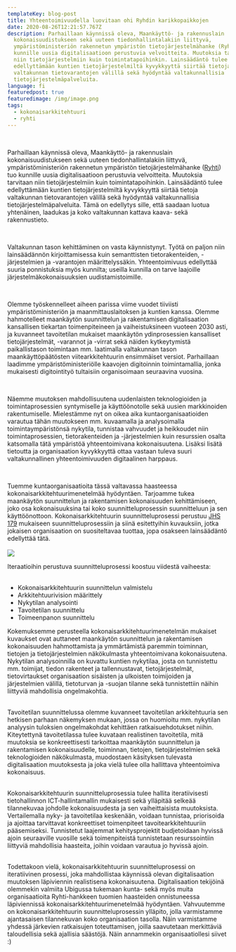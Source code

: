 ```yaml
---
templateKey: blog-post
title: Yhteentoimivuudella luovitaan ohi Ryhdin karikkopaikkojen
date: 2020-08-26T12:21:57.767Z
description: Parhaillaan käynnissä oleva, Maankäyttö- ja rakennuslain
  kokonaisuudistukseen sekä uuteen tiedonhallintalakiin liittyvä,
  ympäristöministeriön rakennetun ympäristön tietojärjestelmähanke (Ryhti) tuo
  kunnille uusia digitalisaatioon perustuvia velvoitteita. Muutoksia tarvitaan
  niin tietojärjestelmiin kuin toimintatapoihinkin. Lainsäädäntö tulee
  edellyttämään kuntien tietojärjestelmiltä kyvykkyyttä siirtää tietoja
  valtakunnan tietovarantojen välillä sekä hyödyntää valtakunnallisia
  tietojärjestelmäpalveluita.
language: fi
featuredpost: true
featuredimage: /img/image.png
tags:
  - kokonaisarkkitehtuuri
  - ryhti
---
```

<br>

Parhaillaan käynnissä oleva, Maankäyttö- ja rakennuslain kokonaisuudistukseen sekä uuteen tiedonhallintalakiin liittyvä, ympäristöministeriön rakennetun ympäristön tietojärjestelmähanke ([Ryhti](https://www.ym.fi/fi-FI/Maankaytto_ja_rakentaminen/Ohjelmat_ja_strategiat/Rakennetun_ympariston_tietojarjestelma)) tuo kunnille uusia digitalisaatioon perustuvia velvoitteita. Muutoksia tarvitaan niin tietojärjestelmiin kuin toimintatapoihinkin. Lainsäädäntö tulee edellyttämään kuntien tietojärjestelmiltä kyvykkyyttä siirtää tietoja valtakunnan tietovarantojen välillä sekä hyödyntää valtakunnallisia tietojärjestelmäpalveluita. Tämä on edellytys sille, että saadaan luotua yhtenäinen, laadukas ja koko valtakunnan kattava kaava- sekä rakennustieto.

<br>

Valtakunnan tason kehittäminen on vasta käynnistynyt. Työtä on paljon niin lainsäädännön kirjoittamisessa kuin semanttisten tietorakenteiden, -järjestelmien ja -varantojen määrittelyssäkin. Yhteentoimivuus edellyttää suuria ponnistuksia myös kunnilta; useilla kunnilla on tarve laajoille järjestelmäkokonaisuuksien uudistamistoimille.

<br>

Olemme työskennelleet aiheen parissa viime vuodet tiiviisti ympäristöministeriön ja maanmittauslaitoksen ja kuntien kanssa. Olemme hahmotelleet maankäytön suunnittelun ja rakentamisen digitalisaation kansallisen tiekartan toimenpiteineen ja vaiheistuksineen vuoteen 2030 asti, ja kuvanneet tavoitetilan mukaiset maankäytön ydinprosessien kansalliset tietojärjestelmät, -varannot ja -virrat sekä näiden kytkeytymistä paikallistason toimintaan mm. laatimalla valtakunnan tason maankäyttöpäätösten viitearkkitehtuurin ensimmäiset versiot. Parhaillaan laadimme ympäristöministeriölle kaavojen digitoinnin toimintamallia, jonka mukaisesti digitointityö tultaisiin organisoimaan seuraavina vuosina.

<br>

Näemme muutoksen mahdollisuutena uudenlaisten teknologioiden ja toimintaprosessien syntymiselle ja käyttöönotolle sekä uusien markkinoiden rakentumiselle. Mielestämme nyt on oikea aika kuntaorganisaatioiden varautua tähän muutokseen mm. kuvaamalla ja analysoimalla toimintaympäristönsä nykytila, tunnistaa vahvuudet ja heikkoudet niin toimintaprosessien, tietorakenteiden ja -järjestelmien kuin resurssien osalta katsomalla tätä ympäristöä yhteentoimivana kokonaisuutena. Lisäksi lisätä tietoutta ja organisaation kyvykkyyttä ottaa vastaan tuleva suuri valtakunnallinen yhteentoimivuuden digitaalinen harppaus.

<br>

Tuemme kuntaorganisaatioita tässä valtavassa haasteessa kokonaisarkkitehtuurimenetelmää hyödyntäen. Tarjoamme tukea maankäytön suunnittelun ja rakentamisen kokonaisuuden kehittämiseen, joko osa kokonaisuuksina tai koko suunnitteluprosessin suunnitteluun ja sen käyttöönottoon. Kokonaisarkkitehtuurin suunnitteluprosessi perustuu [JHS 179](http://www.jhs-suositukset.fi/suomi/jhs179) mukaiseen suunnitteluprosessiin ja siinä esitettyihin kuvauksiin, jotka jokaisen organisaation on suositeltavaa tuottaa, jopa osakseen lainsäädäntö edellyttää tätä.<br><br>![](https://lh6.googleusercontent.com/LDpjIZKL1ZSdBcYA7xKboaB2HN33JE8BnFY_gMX8WjQ5-RnQSSb_2wS2G6G4DxlWeRW_JDmS3ZvlCPylBGxwMdUrdTlhteUTlMbM-UpRASbhY8DIpA-zFDyuO0t27mBmwya5sPiW)

Iteraatioihin perustuva suunnitteluprosessi koostuu viidestä vaiheesta:<br><br>

* Kokonaisarkkitehtuurin suunnittelun valmistelu
* Arkkitehtuurivision määrittely
* Nykytilan analysointi
* Tavoitetilan suunnittelu
* Toimeenpanon suunnittelu

Kokemuksemme perusteella kokonaisarkkitehtuurimenetelmän mukaiset kuvaukset ovat auttaneet maankäytön suunnittelun ja rakentamisen kokonaisuuden hahmottamista ja ymmärtämistä paremmin toiminnan, tietojen ja tietojärjestelmien näkökulmasta yhteentoimivana kokonaisuutena. Nykytilan analysoinnilla on kuvattu kuntien nykytilaa, josta on tunnistettu mm. toimijat, tiedon rakenteet ja tallennustavat, tietojärjestelmät, tietovirtaukset organisaation sisäisten ja ulkoisten toimijoiden ja järjestelmien välillä, tietoturvan ja -suojan tilanne sekä tunnistettiin näihin liittyviä mahdollisia ongelmakohtia.<br><br>

Tavoitetilan suunnittelussa olemme kuvanneet tavoitetilan arkkitehtuuria sen hetkisen parhaan näkemyksen mukaan, jossa on huomioitu mm. nykytilan analyysin tuloksien ongelmakohdat kehittäen ratkaisuehdotukset niihin. Kiteytettynä tavoitetilassa tulee kuvataan realistinen tavoitetila, mitä muutoksia se konkreettisesti tarkoittaa maankäytön suunnittelun ja rakentamisen kokonaisuudelle, toiminnan, tietojen, tietojärjestelmien sekä teknologioiden näkökulmasta, muodostaen käsityksen tulevasta digitalisaation muutoksesta ja joka vielä tulee olla hallittava yhteentoimiva kokonaisuus.<br><br>

Kokonaisarkkitehtuurin suunnitteluprosessia tulee hallita iteratiivisesti tietohallinnon ICT-hallintamallin mukaisesti sekä ylläpitää selkeää tilannekuvaa johdolle kokonaisuudesta ja sen vaiheittaisista muutoksista. Vertailemalla nyky- ja tavoitetilaa keskenään, voidaan tunnistaa, priorisoida ja ajoittaa tarvittavat konkreettiset toimenpiteet tavoitearkkitehtuuriin pääsemiseksi. Tunnistetut laajemmat kehitysprojektit budjetoidaan hyvissä ajoin seuraaville vuosille sekä toimenpiteistä tunnistetaan resurssointiin liittyviä mahdollisia haasteita, joihin voidaan varautua jo hyvissä ajoin.<br><br>

Todettakoon vielä, kokonaisarkkitehtuurin suunnitteluprosessi on iteratiivinen prosessi, joka mahdollistaa käynnissä olevan digitalisaation muutoksen läpiviennin realistisena kokonaisuutena. Digitalisaation tekijöinä olemmekin valmiita Ubigussa tukemaan kunta- sekä myös muita organisaatioita Ryhti-hankkeen tuomien haasteiden onnistuneessa läpiviennissä kokonaisarkkitehtuurimenetelmää hyödyntäen. Vahvuutemme on kokonaisarkkitehtuurin suunnitteluprosessin ylläpito, jolla varmistamme ajantasaisen tilannekuvan koko organisaation tasolla. Näin varmistamme yhdessä järkevien ratkaisujen toteuttamisen, joilla saavutetaan merkittäviä taloudellisia sekä ajallisia säästöjä. Näin annammekin organisaatiollesi siivet :)